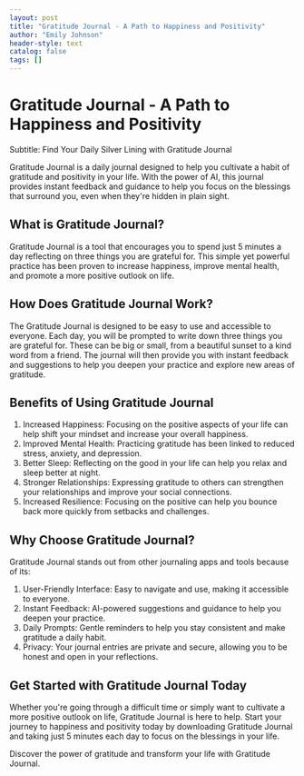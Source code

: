 ```yaml
---
layout: post
title: "Gratitude Journal - A Path to Happiness and Positivity"
author: "Emily Johnson"
header-style: text
catalog: false
tags: []
---
```


# Gratitude Journal - A Path to Happiness and Positivity

Subtitle: Find Your Daily Silver Lining with Gratitude Journal

Gratitude Journal is a daily journal designed to help you cultivate a habit of gratitude and positivity in your life. With the power of AI, this journal provides instant feedback and guidance to help you focus on the blessings that surround you, even when they're hidden in plain sight.

## What is Gratitude Journal?

Gratitude Journal is a tool that encourages you to spend just 5 minutes a day reflecting on three things you are grateful for. This simple yet powerful practice has been proven to increase happiness, improve mental health, and promote a more positive outlook on life.

## How Does Gratitude Journal Work?

The Gratitude Journal is designed to be easy to use and accessible to everyone. Each day, you will be prompted to write down three things you are grateful for. These can be big or small, from a beautiful sunset to a kind word from a friend. The journal will then provide you with instant feedback and suggestions to help you deepen your practice and explore new areas of gratitude.

## Benefits of Using Gratitude Journal

1. Increased Happiness: Focusing on the positive aspects of your life can help shift your mindset and increase your overall happiness.
2. Improved Mental Health: Practicing gratitude has been linked to reduced stress, anxiety, and depression.
3. Better Sleep: Reflecting on the good in your life can help you relax and sleep better at night.
4. Stronger Relationships: Expressing gratitude to others can strengthen your relationships and improve your social connections.
5. Increased Resilience: Focusing on the positive can help you bounce back more quickly from setbacks and challenges.

## Why Choose Gratitude Journal?

Gratitude Journal stands out from other journaling apps and tools because of its:

1. User-Friendly Interface: Easy to navigate and use, making it accessible to everyone.
2. Instant Feedback: AI-powered suggestions and guidance to help you deepen your practice.
3. Daily Prompts: Gentle reminders to help you stay consistent and make gratitude a daily habit.
4. Privacy: Your journal entries are private and secure, allowing you to be honest and open in your reflections.

## Get Started with Gratitude Journal Today

Whether you're going through a difficult time or simply want to cultivate a more positive outlook on life, Gratitude Journal is here to help. Start your journey to happiness and positivity today by downloading Gratitude Journal and taking just 5 minutes each day to focus on the blessings in your life.

Discover the power of gratitude and transform your life with Gratitude Journal.
